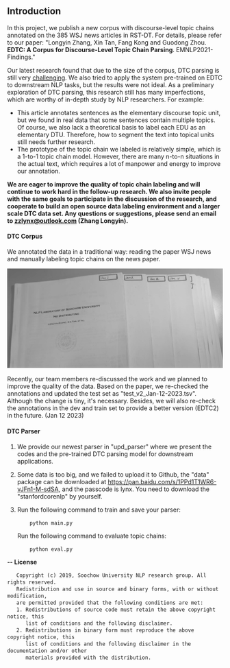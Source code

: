 ## Introduction

In this project, we publish a new corpus with discourse-level topic chains annotated on the 385 WSJ news articles
in RST-DT. For details, please refer to our paper: "Longyin Zhang, Xin Tan, Fang Kong and Guodong Zhou. **EDTC: A Corpus for Discourse-Level Topic Chain Parsing**. EMNLP2021-Findings."

Our latest research found that due to the size of the corpus, DTC parsing is still very [challenging](https://github.com/NLP-Discourse-SoochowU/DTCP/blob/main/data/extension.pdf). We also tried to apply the system pre-trained on EDTC to downstream NLP tasks, but the results were not ideal. As a preliminary exploration of DTC parsing, this research still has many imperfections, which are worthy of in-depth study by NLP researchers. For example:

* This article annotates sentences as the elementary discourse topic unit, but we found in real data that some sentences contain multiple topics. Of course, we also lack a theoretical basis to label each EDU as an elementary DTU. Therefore, how to segment the text into topical units still needs further research.
* The prototype of the topic chain we labeled is relatively simple, which is a 1-to-1 topic chain model. However, there are many n-to-n situations in the actual text, which requires a lot of manpower and energy to improve our annotation.

**We are eager to improve the quality of topic chain labeling and will continue to work hard in the follow-up research. We also invite people with the same goals to participate in the discussion of the research, and cooperate to build an open source data labeling environment and a larger scale DTC data set. Any questions or suggestions, please send an email to zzlynx@outlook.com (Zhang Longyin).**

#### DTC Corpus
We annotated the data in a traditional way: reading the paper WSJ news and manually labeling topic chains on the news paper.

![image](https://github.com/NLP-Discourse-SoochowU/DTCP/blob/main/data/corpus/papers.jpg)

Recently, our team members re-discussed the work and we planned to improve the quality of the data. Based on the paper, we re-checked the annotations and updated the test set as "test_v2_Jan-12-2023.tsv". Although the change is tiny, it's necessary. Besides, we will also re-check the annotations in the dev and train set to provide a better version (EDTC2) in the future. (Jan 12 2023)

#### DTC Parser

1. We provide our newest parser in "upd_parser" where we present the codes and the pre-trained DTC parsing model for downstream applications.

2. Some data is too big, and we failed to upload it to Github, the "data" package can be downloaded at https://pan.baidu.com/s/1PPd1T1WR6-vJFn1-M-sdSA, and the passcode is lynx. You need to download the "stanfordcorenlp" by yourself.

3. Run the following command to train and save your parser:
   ```
       python main.py
   ```
   Run the following command to evaluate topic chains:
   ```
       python eval.py
   ```

<b>-- License</b>
```
   Copyright (c) 2019, Soochow University NLP research group. All rights reserved.
   Redistribution and use in source and binary forms, with or without modification,
   are permitted provided that the following conditions are met:
   1. Redistributions of source code must retain the above copyright notice, this
      list of conditions and the following disclaimer.
   2. Redistributions in binary form must reproduce the above copyright notice, this
      list of conditions and the following disclaimer in the documentation and/or other
      materials provided with the distribution.
```
